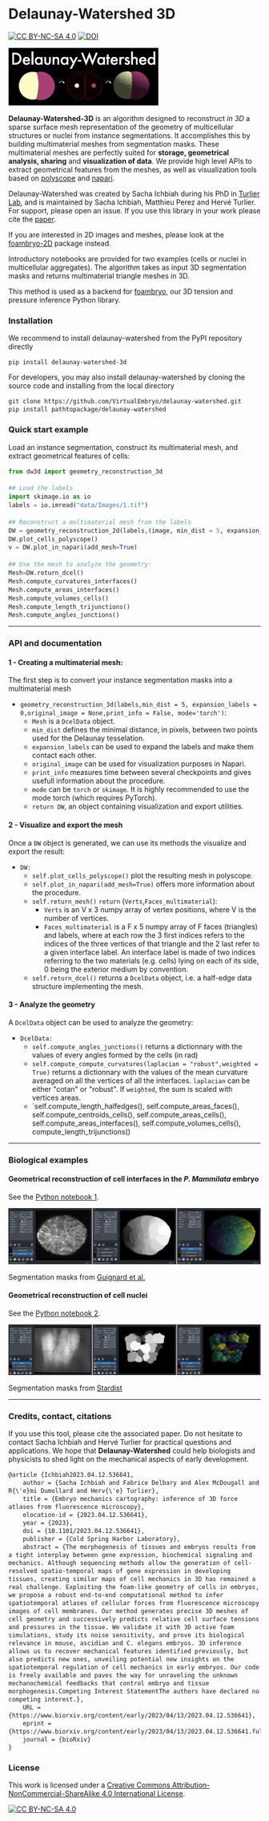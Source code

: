 # Delaunay-Watershed 3D

[![CC BY-NC-SA 4.0][cc-by-nc-sa-shield]][cc-by-nc-sa]
[![DOI](https://zenodo.org/badge/634561229.svg)](https://zenodo.org/badge/latestdoi/634561229)

<img src="https://raw.githubusercontent.com/sacha-ichbiah/delaunay_watershed_3d/main/Figures_readme/Figure_logo_white_arrow.png" alt="drawing" width="300"/>


**Delaunay-Watershed-3D** is an algorithm designed to reconstruct *in 3D* a sparse surface mesh representation of the geometry of multicellular structures or nuclei from instance segmentations. It accomplishes this by building multimaterial meshes from segmentation masks. These multimaterial meshes are perfectly suited for **storage, geometrical analysis, sharing** and **visualization of data**. We provide high level APIs to extract geometrical features from the meshes, as well as visualization tools based on [polyscope](https://polyscope.run) and [napari](https://napari.org).

Delaunay-Watershed was created by Sacha Ichbiah during his PhD in [Turlier Lab](https://www.turlierlab.com), and is maintained by Sacha Ichbiah, Matthieu Perez and Hervé Turlier. For support, please open an issue.
If you use this library in your work please cite the [paper](https://doi.org/10.1101/2023.04.12.536641). 

If you are interested in 2D images and meshes, please look at the [foambryo-2D](https://github.com/VirtualEmbryo/foambryo2D) package instead.

Introductory notebooks are provided for two examples (cells or nuclei in multicellular aggregates).
The algorithm takes as input 3D segmentation masks and returns multimaterial triangle meshes in 3D.

This method is used as a backend for [foambryo](https://github.com/VirtualEmbryo/foambryo), our 3D tension and pressure inference Python library.



### Installation

We recommend to install delaunay-watershed from the PyPI repository directly

```shell
pip install delaunay-watershed-3d
```

For developers, you may also install delaunay-watershed by cloning the source code and installing from the local directory

```shell
git clone https://github.com/VirtualEmbryo/delaunay-watershed.git
pip install pathtopackage/delaunay-watershed
```

### Quick start example 

Load an instance segmentation, construct its multimaterial mesh, and extract geometrical features of cells:

```py
from dw3d import geometry_reconstruction_3d

## Load the labels
import skimage.io as io
labels = io.imread("data/Images/1.tif")

## Reconstruct a multimaterial mesh from the labels
DW = geometry_reconstruction_2d(labels,(image, min_dist = 5, expansion_labels =0,print_info=True)
DW.plot_cells_polyscope()
v = DW.plot_in_napari(add_mesh=True)

## Use the mesh to analyze the geometry:
Mesh=DW.return_dcel()
Mesh.compute_curvatures_interfaces()
Mesh.compute_areas_interfaces()
Mesh.compute_volumes_cells()
Mesh.compute_length_trijunctions()
Mesh.compute_angles_junctions()

```


---

### API and documentation

#### 1 - Creating a multimaterial mesh:
The first step is to convert your instance segmentation masks into a multimaterial mesh

- `geometry_reconstruction_3d(labels,min_dist = 5, expansion_labels = 0,original_image = None,print_info = False, mode='torch')`: 
    - `Mesh` is a `DcelData` object.
    - `min_dist` defines the minimal distance, in pixels, between two points used for the Delaunay tesselation.
    - `expansion_labels` can be used to expand the labels and make them contact each other.
    - `original_image` can be used for visualization purposes in Napari.
    - `print_info` measures time between several checkpoints and gives usefull information about the procedure.
    - `mode` can be `torch` or `skimage`. It is highly recommended to use the mode torch (which requires PyTorch).
    - `return DW`, an object containing visualization and export utilities.

#### 2 - Visualize and export the mesh

Once a `DW` object is generated, we can use its methods the visualize and export the result: 
- `DW:`
    - `self.plot_cells_polyscope()` plot the resulting mesh in polyscope.
    - `self.plot_in_napari(add_mesh=True)` offers more information about the procedure.
    - `self.return_mesh()` `return` (`Verts`,`Faces_multimaterial`): 
        - `Verts` is an V x 3 numpy array of vertex positions, where V is the number of vertices.
        - `Faces_multimaterial` is a F x 5 numpy array of F faces (triangles) and labels, where at each row the 3 first indices refers to the indices of the three vertices of that triangle and the 2 last refer to a given interface label. An interface label is made of two indices referring to the two materials (e.g. cells) lying on each of its side, 0 being the exterior medium by convention.
    - `self.return_dcel()` returns a `DcelData` object, i.e. a half-edge data structure implementing the mesh.

#### 3 - Analyze the geometry

A `DcelData` object can be used to analyze the geometry:

- `DcelData:`
    - `self.compute_angles_junctions()` returns a dictionnary with the values of every angles formed by the cells (in rad)
    - `self.compute_compute_curvatures(laplacian = "robust",weighted = True)` returns a dictionnary with the values of the mean curvature averaged on all the vertices of all the interfaces. `laplacian` can be either "cotan" or "robust". If `weighted`, the sum is scaled with vertices areas.
    - `self.compute_length_halfedges(), self.compute_areas_faces(), self.compute_centroids_cells(), self.compute_areas_cells(), self.compute_areas_interfaces(), self.compute_volumes_cells(), compute_length_trijunctions()


---
### Biological examples

#### Geometrical reconstruction of cell interfaces in the *P. Mammilata* embryo
See the [Python notebook 1](./Examples/Geometry_and_mask_reconstruction_1.ipynb).

![](https://raw.githubusercontent.com/sacha-ichbiah/delaunay_watershed_3d/main/Figures_readme/DW_3d.png "Title")

Segmentation masks from [Guignard et al.](https://www.science.org/doi/10.1126/science.aar5663)


#### Geometrical reconstruction of cell nuclei

See the [Python notebook 2](./Examples/Geometry_and_mask_reconstruction_2.ipynb).

![](https://raw.githubusercontent.com/sacha-ichbiah/delaunay_watershed_3d/main/Figures_readme/DW_3d_nuclei.png "Title")

Segmentation masks from [Stardist](https://github.com/stardist/stardist)


---


### Credits, contact, citations
If you use this tool, please cite the associated paper.
Do not hesitate to contact Sacha Ichbiah and Hervé Turlier for practical questions and applications. 
We hope that **Delaunay-Watershed** could help biologists and physicists to shed light on the mechanical aspects of early development.

```
@article {Ichbiah2023.04.12.536641,
	author = {Sacha Ichbiah and Fabrice Delbary and Alex McDougall and R{\'e}mi Dumollard and Herv{\'e} Turlier},
	title = {Embryo mechanics cartography: inference of 3D force atlases from fluorescence microscopy},
	elocation-id = {2023.04.12.536641},
	year = {2023},
	doi = {10.1101/2023.04.12.536641},
	publisher = {Cold Spring Harbor Laboratory},
	abstract = {The morphogenesis of tissues and embryos results from a tight interplay between gene expression, biochemical signaling and mechanics. Although sequencing methods allow the generation of cell-resolved spatio-temporal maps of gene expression in developing tissues, creating similar maps of cell mechanics in 3D has remained a real challenge. Exploiting the foam-like geometry of cells in embryos, we propose a robust end-to-end computational method to infer spatiotemporal atlases of cellular forces from fluorescence microscopy images of cell membranes. Our method generates precise 3D meshes of cell geometry and successively predicts relative cell surface tensions and pressures in the tissue. We validate it with 3D active foam simulations, study its noise sensitivity, and prove its biological relevance in mouse, ascidian and C. elegans embryos. 3D inference allows us to recover mechanical features identified previously, but also predicts new ones, unveiling potential new insights on the spatiotemporal regulation of cell mechanics in early embryos. Our code is freely available and paves the way for unraveling the unknown mechanochemical feedbacks that control embryo and tissue morphogenesis.Competing Interest StatementThe authors have declared no competing interest.},
	URL = {https://www.biorxiv.org/content/early/2023/04/13/2023.04.12.536641},
	eprint = {https://www.biorxiv.org/content/early/2023/04/13/2023.04.12.536641.full.pdf},
	journal = {bioRxiv}
}
```

### License

This work is licensed under a
[Creative Commons Attribution-NonCommercial-ShareAlike 4.0 International License][cc-by-nc-sa].

[![CC BY-NC-SA 4.0][cc-by-nc-sa-image]][cc-by-nc-sa]

[cc-by-nc-sa]: http://creativecommons.org/licenses/by-nc-sa/4.0/
[cc-by-nc-sa-image]: https://licensebuttons.net/l/by-nc-sa/4.0/88x31.png
[cc-by-nc-sa-shield]: https://img.shields.io/badge/License-CC%20BY--NC--SA%204.0-lightgrey.svg
